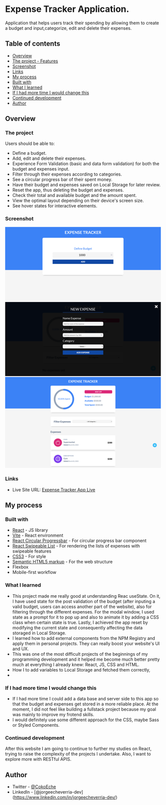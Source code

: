 # Expense Tracker Application.

Application that helps users track their spending by allowing them to create a budget and input,categorize, edit and delete their expenses.

## Table of contents

  - [Overview](#overview)
  - [The project - Features](#the-project)
  - [Screenshot](#screenshot)
  - [Links](#links)
  - [My process](#my-process)
  - [Built with](#built-with)
  - [What I learned](#what-i-learned)
  - [If I had more time I would change this](#if-i-had-more-time-i-would-change-this)
  - [Continued development](#continued-development)
  - [Author](#author)

## Overview

### The project

Users should be able to:

- Define a budget.
- Add, edit and delete their expenses.
- Experience Form Validation (basic and data form validation) for both the budget and expenses input.
- Filter through their expenses according to categories.
- See a circular progress bar of their spent money.
- Have their budget and expenses saved on Local Storage for later review.
- Reset the app, thus deleting the budget and expenses.
- Check their total and available budget and the amount spent.
- View the optimal layout depending on their device's screen size.
- See hover states for interactive elements.

### Screenshot

![Screenshot of the project1](./src/img/expense-tracker-screenshot1.png)
![Screenshot of the project2](./src/img/expense-tracker-screenshot2.png)
![Screenshot of the project3](./src/img/expense-tracker-screenshot3.png)

### Links

- Live Site URL: [Expense Tracker App Live](https://expenses-tracker-jee.netlify.app/)

## My process

### Built with

- [React](https://reactjs.org/) - JS library
- [Vite](https://vitejs.dev/) - React environment
- [React Circular Progressbar](https://www.npmjs.com/package/react-circular-progressbar) - For circular progress bar component
- [React Swipeable List](https://www.npmjs.com/package/react-swipeable-list) - For rendering the lists of expenses with swipeable features
- [CSS3](https://www.w3.org/Style/CSS/) - For style
- [Semantic HTML5 markup](https://www.w3.org/html/) - For the web structure
- Flexbox
- Mobile-first workflow

### What I learned

- This project made me really good at understanding Reac useState. On it, I have used state for the post validation of the budget (after inputing a valid budget, users can access another part of the website), also for filtering through the different expenses. For the modal window, I used state as a prompt for it to pop up and also to animate it by adding a CSS class when certain state is true. Lastly, I achieved the app reset by modifying the current state and consequently affecting the data storaged in Local Storage.
- I learned how to add external components from the NPM Registry and apply them in personal projects. They can really boost your website's UI and UX.
- This was one of the most difficult projects of the beginnings of my programming development and it helped me become much better pretty much at everything I already knew: React, JS, CSS and HTML.
- How I to add variables to Local Storage and fetched them correctly,
- 
### If I had more time I would change this

- If I had more time I could add a data base and server side to this app so that the budget and expenses get stored in a more reliable place. At the moment, I did not feel like building a fullstack project because my goal was mainly to improve my frotend skills.
- I would definitely use some different approach for the CSS, maybe Sass or Styled Components.

### Continued development

After this website I am going to continue to further my studies on React, trying to raise the complexity of the projects I undertake. Also, I want to explore more with RESTful APIS.

## Author

- Twitter - [@CokoEche](https://twitter.com/CokoEche)
- LinkedIn - [@jorgeecheverria-dev] (https://www.linkedin.com/in/jorgeecheverria-dev/)
